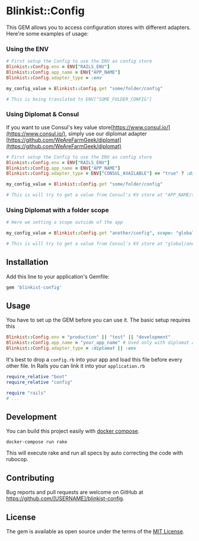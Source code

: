 # Blinkist::Config

This GEM allows you to access configuration stores with different adapters. Here're some examples of usage:

### Using the ENV
```ruby
# First setup the Config to use the ENV as config store
Blinkist::Config.env = ENV["RAILS_ENV"]
Blinkist::Config.app_name = ENV["APP_NAME"]
Blinkist::Config.adapter_type = :env

my_config_value = Blinkist::Config.get "some/folder/config"

# This is being translated to ENV["SOME_FOLDER_CONFIG"]
```

### Using Diplomat & Consul

If you want to use Consul's key value store[https://www.consul.io/](https://www.consul.io/), simply use our diplomat adapter [https://github.com/WeAreFarmGeek/diplomat](https://github.com/WeAreFarmGeek/diplomat)

```ruby
# First setup the Config to use the ENV as config store
Blinkist::Config.env = ENV["RAILS_ENV"]
Blinkist::Config.app_name = ENV["APP_NAME"]
Blinkist::Config.adapter_type = ENV["CONSUL_AVAILABLE"] == "true" ? :diplomat : :env

my_config_value = Blinkist::Config.get "some/folder/config"

# This is will try to get a value from Consul's KV store at "APP_NAME/some/folder/config"
```

### Using Diplomat with a folder scope
```ruby
# Here we setting a scope outside of the app

my_config_value = Blinkist::Config.get "another/config", scope: "global"

# This is will try to get a value from Consul's KV store at "global/another/config"
```


## Installation

Add this line to your application's Gemfile:

```ruby
gem 'blinkist-config'
```

## Usage

You have to set up the GEM before you can use it. The basic setup requires this

```ruby
Blinkist::Config.env = "production" || "test" || "development"
Blinkist::Config.app_name = "your_app_name" # Used only with diplomat adapter
Blinkist::Config.adapter_type = :diplomat || :env
```

It's best to drop a `config.rb` into your app and load this file before every other file. In Rails you can link it into your `application.rb`

```ruby
require_relative "boot"
require_relative "config"

require "rails"
# ...
```

## Development

You can build this project easily with [docker compose](https://docs.docker.com/compose/).

```
docker-compose run rake
```

This will execute rake and run all specs by auto correcting the code with rubocop.

## Contributing

Bug reports and pull requests are welcome on GitHub at https://github.com/[USERNAME]/blinkist-config.


## License

The gem is available as open source under the terms of the [MIT License](http://opensource.org/licenses/MIT).

